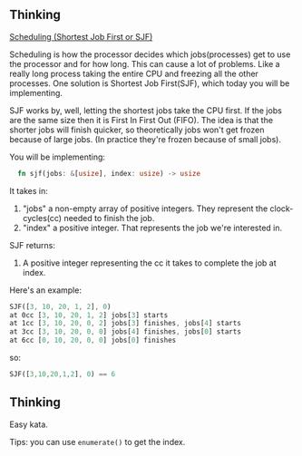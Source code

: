## Thinking

[Scheduling (Shortest Job First or SJF)](https://www.codewars.com/kata/scheduling-shortest-job-first-or-sjf/train/rust)

Scheduling is how the processor decides which jobs(processes) get to use the processor and for how long. This can cause a lot of problems. Like a really long process taking the entire CPU and freezing all the other processes. One solution is Shortest Job First(SJF), which today you will be implementing.

SJF works by, well, letting the shortest jobs take the CPU first. If the jobs are the same size then it is First In First Out (FIFO). The idea is that the shorter jobs will finish quicker, so theoretically jobs won't get frozen because of large jobs. (In practice they're frozen because of small jobs).

You will be implementing:

```rust
  fn sjf(jobs: &[usize], index: usize) -> usize
```

It takes in:

1. "jobs" a non-empty array of positive integers. They represent the clock-cycles(cc) needed to finish the job.
2. "index" a positive integer. That represents the job we're interested in.

SJF returns:

1. A positive integer representing the cc it takes to complete the job at index.

Here's an example:

```rust
SJF([3, 10, 20, 1, 2], 0)
at 0cc [3, 10, 20, 1, 2] jobs[3] starts
at 1cc [3, 10, 20, 0, 2] jobs[3] finishes, jobs[4] starts
at 3cc [3, 10, 20, 0, 0] jobs[4] finishes, jobs[0] starts
at 6cc [0, 10, 20, 0, 0] jobs[0] finishes
```

so:

```rust
SJF([3,10,20,1,2], 0) == 6
```
## Thinking

Easy kata.

Tips: you can use `enumerate()` to get the index.